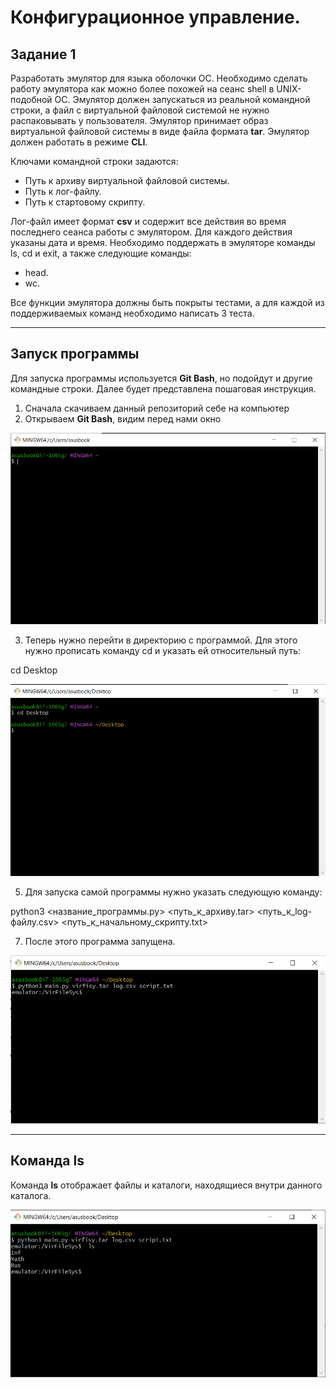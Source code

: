 # Конфигурационное управление.
## Задание 1
Разработать эмулятор для языка оболочки ОС. Необходимо сделать работу
эмулятора как можно более похожей на сеанс shell в UNIX-подобной ОС.
Эмулятор должен запускаться из реальной командной строки, а файл с
виртуальной файловой системой не нужно распаковывать у пользователя.
Эмулятор принимает образ виртуальной файловой системы в виде файла формата 
**tar**. Эмулятор должен работать в режиме **CLI**.

Ключами командной строки задаются:
- Путь к архиву виртуальной файловой системы.
- Путь к лог-файлу.
- Путь к стартовому скрипту.

Лог-файл имеет формат **csv** и содержит все действия во время последнего сеанса работы с эмулятором. Для каждого действия указаны дата и время.
Необходимо поддержать в эмуляторе команды ls, cd и exit, а также следующие команды:
- head.
- wc.

Все функции эмулятора должны быть покрыты тестами, а для каждой из поддерживаемых команд необходимо написать 3 теста.

---
## Запуск программы
Для запуска программы используется **Git Bash**, но подойдут и другие командные строки. Далее будет представлена пошаговая инструкция.
1. Сначала скачиваем данный репозиторий себе на компьютер
2. Открываем **Git Bash**, видим перед нами окно

![Окно Git Bash](https://github.com/AizenSouskeHado901/konfigHomeWork/blob/main/1.png)

3. Теперь нужно перейти в директорию с программой. Для этого нужно прописать команду cd и указать ей относительный путь:

cd Desktop

![Команда cd](https://github.com/AizenSouskeHado901/konfigHomeWork/blob/main/2.png)

5. Для запуска самой программы нужно указать следующую команду:

python3 <название_программы.py> <путь_к_архиву.tar> <путь_к_log-файлу.csv> <путь_к_начальному_скрипту.txt>

7. После этого программа запущена.

![Интерфейс программы](https://github.com/AizenSouskeHado901/konfigHomeWork/blob/main/3.png)

---

## Команда ls

Команда **ls** отображает файлы и каталоги, находящиеся внутри данного каталога.

![Пример использования ls](https://github.com/AizenSouskeHado901/konfigHomeWork/blob/main/4.png)
